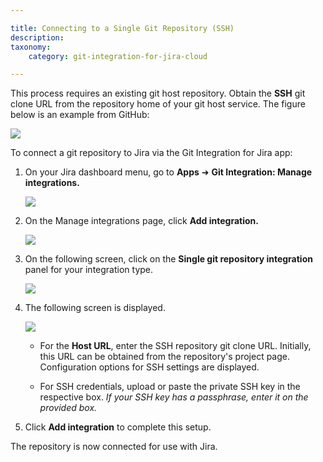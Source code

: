 ```yaml
---

title: Connecting to a Single Git Repository (SSH)
description:
taxonomy:
    category: git-integration-for-jira-cloud

---
```


This process requires an existing git host repository. Obtain the **SSH** git clone URL from the repository home of your git host service. The figure below is an example from GitHub:

![](https://bigbrassband.atlassian.net/wiki/download/thumbnails/923238489/gitcloud-github-clone-repo-url-ssh.png?version=1&modificationDate=1648633431257&cacheVersion=1&api=v2&width=680&height=382)


To connect a git repository to Jira via the Git Integration for Jira app:

1.  On your Jira dashboard menu, go to **Apps** ➜ **Git Integration: Manage integrations.**

    ![](https://bigbrassband.atlassian.net/wiki/download/attachments/923238489/gitcloud-jira-apps-manage-integrations-sel(c).png?version=1&modificationDate=1648633621940&cacheVersion=1&api=v2)

2.  On the Manage integrations page, click **Add integration.**

    ![](https://bigbrassband.atlassian.net/wiki/download/attachments/923238489/gitcloud-managed-ui-webhook-idx-setup(c).png?version=2&modificationDate=1648634005172&cacheVersion=1&api=v2)

3.  On the following screen, click on the **Single git repository integration** panel for your integration type.

    ![](https://bigbrassband.atlassian.net/wiki/download/attachments/923238489/gitcloud-managed-ui-single-repo-sel(c).png?version=1&modificationDate=1648634134113&cacheVersion=1&api=v2)

4.  The following screen is displayed.

    ![](https://bigbrassband.atlassian.net/wiki/download/attachments/923238489/gitcloud-managed-ui-single-repo-add-new-ssh-2(c).png?version=1&modificationDate=1648634474929&cacheVersion=1&api=v2)
    *   For the **Host URL**, enter the SSH repository git clone URL. Initially, this URL can be obtained from the repository's project page. Configuration options for SSH settings are displayed.

    *   For SSH credentials, upload or paste the private SSH key in the respective box. _If your SSH key has a passphrase, enter it on the provided box._

5.  Click **Add integration** to complete this setup.


The repository is now connected for use with Jira.

